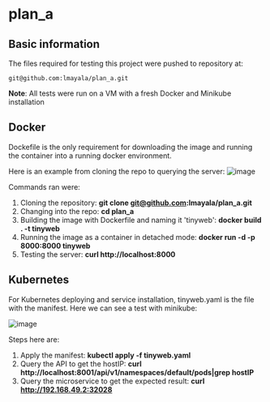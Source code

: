 # plan_a

## Basic information
The files required for testing this project were pushed to repository at:

    git@github.com:lmayala/plan_a.git
    
**Note**: All tests were run on a VM with a fresh Docker and Minikube installation


## Docker

Dockefile is the only requirement for downloading the image and running the container into a running docker environment.

Here is an example from cloning the repo to querying the server:
![image](https://user-images.githubusercontent.com/23105734/158659331-677c7a50-c883-46da-9c8a-57e174e93d3e.png)

Commands ran were:
1. Cloning the repository: **git clone git@github.com:lmayala/plan_a.git**
2. Changing into the repo: **cd plan_a**
3. Building the image with Dockerfile and naming it 'tinyweb': **docker build . -t tinyweb**
4. Running the image as a container in detached mode: **docker run -d -p 8000:8000 tinyweb**
5. Testing the server: **curl http://localhost:8000**

## Kubernetes

For Kubernetes deploying and service installation, tinyweb.yaml is the file with the manifest.
Here we can see a test with minikube:

![image](https://user-images.githubusercontent.com/23105734/158675211-602a06de-b267-4ce5-bfeb-2840ccc864c8.png)

Steps here are:
1. Apply the manifest: **kubectl apply -f tinyweb.yaml**
2. Query the API to get the hostIP: **curl http://localhost:8001/api/v1/namespaces/default/pods|grep hostIP**
3. Query the microservice to get the expected result: **curl http://192.168.49.2:32028**

